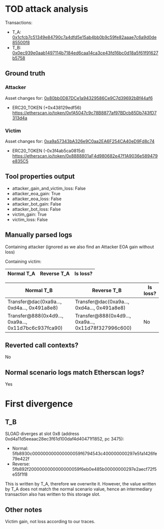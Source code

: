 # TOD attack analysis

Transactions:
- T_A: [0x1cfcb7c51349e84790c7a4dfd5e15ab4bb0b9c59fe82aaae7c6a9d0de85500f8](https://etherscan.io/tx/0x1cfcb7c51349e84790c7a4dfd5e15ab4bb0b9c59fe82aaae7c6a9d0de85500f8)
- T_B: [0x0ec939e0aab1497114b7184ed6caa14ca3ce43fd16bc0d18a5f61f91627b5758](https://etherscan.io/tx/0x0ec939e0aab1497114b7184ed6caa14ca3ce43fd16bc0d18a5f61f91627b5758)

## Ground truth

### Attacker
Asset changes for: [0x80bb0D87DCe1a94329586Ce9C7d39692bBf44af6](https://etherscan.io/address/0x80bb0D87DCe1a94329586Ce9C7d39692bBf44af6)
- ERC20_TOKEN (+0x438129edf56) https://etherscan.io/token/0xfA5047c9c78B8877af97BDcb85Db743fD7313d4a


### Victim
Asset changes for: [0xa9a57343bA326e9C0aa2EA6F254CA40eD9Fd8c74](https://etherscan.io/address/0xa9a57343bA326e9C0aa2EA6F254CA40eD9Fd8c74)
- ERC20_TOKEN (-0x3f4ab5ca0815d) https://etherscan.io/token/0x8888801aF4d980682e47f1A9036e589479e835C5


## Tool properties output

- attacker_gain_and_victim_loss: False
- attacker_eoa_gain: True
- attacker_eoa_loss: False
- attacker_bot_gain: False
- attacker_bot_loss: False
- victim_gain: True
- victim_loss: False

## Manually parsed logs

Containing attacker (ignored as we also find an Attacker EOA gain without loss)

Containing victim:

| Normal T_A | Reverse T_A | Is loss? |
|------------|-------------|----------|

| Normal T_B                                           | Reverse T_B                                          | Is loss? |
|------------------------------------------------------|------------------------------------------------------|----------|
| Transfer@dac(0xa9a..., 0xd4a..., 0x491a8e8)          | Transfer@dac(0xa9a..., 0xd4a..., 0x491a8e8)          |          |
| Transfer@888(0x4d9..., 0xa9a..., 0x11d7bc6c937fca90) | Transfer@888(0x4d9..., 0xa9a..., 0x11d78f327996c600) | No       |



## Reverted call contexts?

No

## Normal scenario logs match Etherscan logs?

Yes

# First divergence

## T_B

SLOAD diverges at slot 0x8 (address 0xd4a11d5eeaac28ec3f61d100daf4d40471f1852, pc 3475):
- Normal: 5fb8930c000000000000000059f6794543c400000000297e5fa1426fe79e422f
- Reverse: 5fb892f2000000000000000059f6eb0e485b00000000297e2aecf72f5e55f1f8

This is written by T_A, therefore we overwrite it. However, the value written by T_A does not match the normal scenario value, hence an intermediary transaction also has written to this storage slot.

## Other notes

Victim gain, not loss according to our traces.